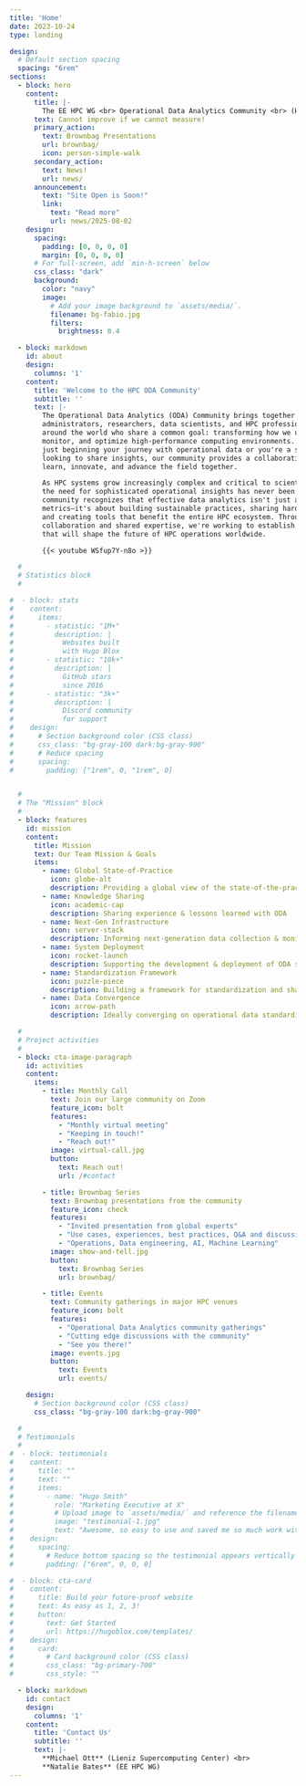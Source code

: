 ```yaml
---
title: 'Home'
date: 2023-10-24
type: landing

design:
  # Default section spacing
  spacing: "6rem"
sections:
  - block: hero
    content:
      title: |-
        The EE HPC WG <br> Operational Data Analytics Community <br> (HPC ODA)
      text: Cannot improve if we cannot measure!
      primary_action:
        text: Brownbag Presentations
        url: brownbag/
        icon: person-simple-walk
      secondary_action:
        text: News!
        url: news/
      announcement:
        text: "Site Open is Soon!"
        link:
          text: "Read more"
          url: news/2025-08-02
    design:
      spacing:
        padding: [0, 0, 0, 0]
        margin: [0, 0, 0, 0]
      # For full-screen, add `min-h-screen` below
      css_class: "dark"
      background:
        color: "navy"
        image:
          # Add your image background to `assets/media/`.
          filename: bg-fabio.jpg
          filters:
            brightness: 0.4

  - block: markdown
    id: about
    design:
      columns: '1'
    content:
      title: 'Welcome to the HPC ODA Community'
      subtitle: ''
      text: |-
        The Operational Data Analytics (ODA) Community brings together system
        administrators, researchers, data scientists, and HPC professionals from
        around the world who share a common goal: transforming how we understand,
        monitor, and optimize high-performance computing environments. Whether you're
        just beginning your journey with operational data or you're a seasoned expert
        looking to share insights, our community provides a collaborative space to
        learn, innovate, and advance the field together.

        As HPC systems grow increasingly complex and critical to scientific discovery,
        the need for sophisticated operational insights has never been greater. Our
        community recognizes that effective data analytics isn't just about collecting
        metrics—it's about building sustainable practices, sharing hard-won knowledge,
        and creating tools that benefit the entire HPC ecosystem. Through open
        collaboration and shared expertise, we're working to establish best practices
        that will shape the future of HPC operations worldwide.

        {{< youtube WSfup7Y-n8o >}}

  #
  # Statistics block
  #

#  - block: stats
#    content:
#      items:
#        - statistic: "1M+"
#          description: |
#            Websites built  
#            with Hugo Blox
#        - statistic: "10k+"
#          description: |
#            GitHub stars  
#            since 2016
#        - statistic: "3k+"
#          description: |
#            Discord community  
#            for support
#    design:
#      # Section background color (CSS class)
#      css_class: "bg-gray-100 dark:bg-gray-900"
#      # Reduce spacing
#      spacing:
#        padding: ["1rem", 0, "1rem", 0]


  #
  # The "Mission" block
  #
  - block: features
    id: mission
    content:
      title: Mission
      text: Our Team Mission & Goals
      items:
        - name: Global State-of-Practice
          icon: globe-alt
          description: Providing a global view of the state-of-the-practice in ODA
        - name: Knowledge Sharing
          icon: academic-cap
          description: Sharing experience & lessons learned with ODA
        - name: Next-Gen Infrastructure
          icon: server-stack
          description: Informing next-generation data collection & monitoring infrastructure for HPC data centers
        - name: System Deployment
          icon: rocket-launch
          description: Supporting the development & deployment of ODA systems at more HPC centers
        - name: Standardization Framework
          icon: puzzle-piece
          description: Building a framework for standardization and sharing of dashboards across sites in a data-agnostic manner
        - name: Data Convergence
          icon: arrow-path
          description: Ideally converging on operational data standardization

  #
  # Project activities
  #
  - block: cta-image-paragraph
    id: activities
    content:
      items:
        - title: Monthly Call
          text: Join our large community on Zoom
          feature_icon: bolt
          features:
            - "Monthly virtual meeting"
            - "Keeping in touch!"
            - "Reach out!"
          image: virtual-call.jpg
          button:
            text: Reach out!
            url: /#contact

        - title: Brownbag Series
          text: Brownbag presentations from the community
          feature_icon: check
          features:
            - "Invited presentation from global experts"
            - "Use cases, experiences, best practices, Q&A and discussion"
            - "Operations, Data engineering, AI, Machine Learning"
          image: show-and-tell.jpg
          button:
            text: Brownbag Series
            url: brownbag/

        - title: Events
          text: Community gatherings in major HPC venues
          feature_icon: bolt
          features:
            - "Operational Data Analytics community gatherings"
            - "Cutting edge discussions with the community"
            - "See you there!"
          image: events.jpg
          button:
            text: Events
            url: events/

    design:
      # Section background color (CSS class)
      css_class: "bg-gray-100 dark:bg-gray-900"

  #
  # Testimonials
  #
#  - block: testimonials
#    content:
#      title: ""
#      text: ""
#      items:
#        - name: "Hugo Smith"
#          role: "Marketing Executive at X"
#          # Upload image to `assets/media/` and reference the filename here
#          image: "testimonial-1.jpg"
#          text: "Awesome, so easy to use and saved me so much work with the swappable pre-designed sections!"
#    design:
#      spacing:
#        # Reduce bottom spacing so the testimonial appears vertically centered between sections
#        padding: ["6rem", 0, 0, 0]

#  - block: cta-card
#    content:
#      title: Build your future-proof website
#      text: As easy as 1, 2, 3!
#      button:
#        text: Get Started
#        url: https://hugoblox.com/templates/
#    design:
#      card:
#        # Card background color (CSS class)
#        css_class: "bg-primary-700"
#        css_style: ""

  - block: markdown
    id: contact
    design:
      columns: '1'
    content:
      title: 'Contact Us'
      subtitle: ''
      text: |-
        **Michael Ott** (Lieniz Supercomputing Center) <br>
        **Natalie Bates** (EE HPC WG)
---
```

